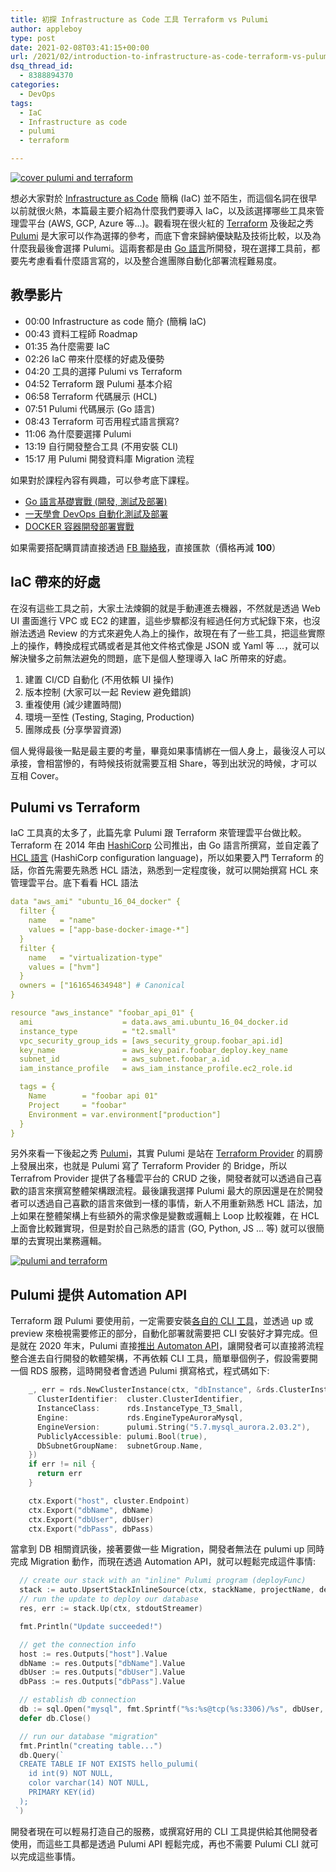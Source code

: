 ```yaml
---
title: 初探 Infrastructure as Code 工具 Terraform vs Pulumi
author: appleboy
type: post
date: 2021-02-08T03:41:15+00:00
url: /2021/02/introduction-to-infrastructure-as-code-terraform-vs-pulumi/
dsq_thread_id:
  - 8388894370
categories:
  - DevOps
tags:
  - IaC
  - Infrastructure as code
  - pulumi
  - terraform

---
```

[![cover pulumi and terraform][1]][2]

想必大家對於 [Infrastructure as Code][3] 簡稱 (IaC) 並不陌生，而這個名詞在很早以前就很火熱，本篇最主要介紹為什麼我們要導入 IaC，以及該選擇哪些工具來管理雲平台 (AWS, GCP, Azure 等...)。觀看現在很火紅的 [Terraform][4] 及後起之秀 [Pulumi][5] 是大家可以作為選擇的參考，而底下會來歸納優缺點及技術比較，以及為什麼我最後會選擇 Pulumi。這兩套都是由 [Go 語言][6]所開發，現在選擇工具前，都要先考慮看看什麼語言寫的，以及整合進團隊自動化部署流程難易度。

<!--more-->

## 教學影片

  * 00:00 Infrastructure as code 簡介 (簡稱 IaC)
  * 00:43 資料工程師 Roadmap
  * 01:35 為什麼需要 IaC
  * 02:26 IaC 帶來什麼樣的好處及優勢
  * 04:20 工具的選擇 Pulumi vs Terraform
  * 04:52 Terraform 跟 Pulumi 基本介紹
  * 06:58 Terraform 代碼展示 (HCL)
  * 07:51 Pulumi 代碼展示 (Go 語言)
  * 08:43 Terraform 可否用程式語言撰寫?
  * 11:06 為什麼要選擇 Pulumi
  * 13:19 自行開發整合工具 (不用安裝 CLI)
  * 15:17 用 Pulumi 開發資料庫 Migration 流程

如果對於課程內容有興趣，可以參考底下課程。

  * [Go 語言基礎實戰 (開發, 測試及部署)][7]
  * [一天學會 DevOps 自動化測試及部署][8]
  * [DOCKER 容器開發部署實戰][9]

如果需要搭配購買請直接透過 [FB 聯絡我][10]，直接匯款（價格再減 **100**）

## IaC 帶來的好處

在沒有這些工具之前，大家土法煉鋼的就是手動連進去機器，不然就是透過 Web UI 畫面進行 VPC 或 EC2 的建置，這些步驟都沒有經過任何方式紀錄下來，也沒辦法透過 Review 的方式來避免人為上的操作，故現在有了一些工具，把這些實際上的操作，轉換成程式碼或者是其他文件格式像是 JSON 或 Yaml 等 ...，就可以解決蠻多之前無法避免的問題，底下是個人整理導入 IaC 所帶來的好處。

  1. 建置 CI/CD 自動化 (不用依賴 UI 操作)
  2. 版本控制 (大家可以一起 Review 避免錯誤)
  3. 重複使用 (減少建置時間)
  4. 環境一至性 (Testing, Staging, Production)
  5. 團隊成長 (分享學習資源)

個人覺得最後一點是最主要的考量，畢竟如果事情綁在一個人身上，最後沒人可以承接，會相當慘的，有時候技術就需要互相 Share，等到出狀況的時候，才可以互相 Cover。

## Pulumi vs Terraform

IaC 工具真的太多了，此篇先拿 Pulumi 跟 Terraform 來管理雲平台做比較。Terraform 在 2014 年由 [HashiCorp][11] 公司推出，由 Go 語言所撰寫，並自定義了 [HCL 語言][12] (HashiCorp configuration language)，所以如果要入門 Terraform 的話，你首先需要先熟悉 HCL 語法，熟悉到一定程度後，就可以開始撰寫 HCL 來管理雲平台。底下看看 HCL 語法

```yaml
data "aws_ami" "ubuntu_16_04_docker" {
  filter {
    name   = "name"
    values = ["app-base-docker-image-*"]
  }
  filter {
    name   = "virtualization-type"
    values = ["hvm"]
  }
  owners = ["161654634948"] # Canonical
}

resource "aws_instance" "foobar_api_01" {
  ami                    = data.aws_ami.ubuntu_16_04_docker.id
  instance_type          = "t2.small"
  vpc_security_group_ids = [aws_security_group.foobar_api.id]
  key_name               = aws_key_pair.foobar_deploy.key_name
  subnet_id              = aws_subnet.foobar_a.id
  iam_instance_profile   = aws_iam_instance_profile.ec2_role.id

  tags = {
    Name        = "foobar api 01"
    Project     = "foobar"
    Environment = var.environment["production"]
  }
}
```

另外來看一下後起之秀 [Pulumi][5]，其實 Pulumi 是站在 [Terraform Provider][13] 的肩膀上發展出來，也就是 Pulumi 寫了 Terraform Provider 的 Bridge，所以 Terrafrom Provider 提供了各種雲平台的 CRUD 之後，開發者就可以透過自己喜歡的語言來撰寫整體架構跟流程。最後讓我選擇 Pulumi 最大的原因還是在於開發者可以透過自己喜歡的語言來做到一樣的事情，新人不用重新熟悉 HCL 語法，加上如果在整體架構上有些額外的需求像是變數或邏輯上 Loop 比較複雜，在 HCL 上面會比較難實現，但是對於自己熟悉的語言 (GO, Python, JS ... 等) 就可以很簡單的去實現出業務邏輯。

[![pulumi and terraform][14]][14]

## Pulumi 提供 Automation API

Terraform 跟 Pulumi 要使用前，一定需要安裝[各自的 CLI 工具][15]，並透過 up 或 preview 來檢視需要修正的部分，自動化部署就需要把 CLI 安裝好才算完成。但是就在 2020 年末，Pulumi 直接[推出 Automaton API][16]，讓開發者可以直接將流程整合進去自行開發的軟體架構，不再依賴 CLI 工具，簡單舉個例子，假設需要開一個 RDS 服務，這時開發者會透過 Pulumi 撰寫格式，程式碼如下:

```go
    _, err = rds.NewClusterInstance(ctx, "dbInstance", &rds.ClusterInstanceArgs{
      ClusterIdentifier:  cluster.ClusterIdentifier,
      InstanceClass:      rds.InstanceType_T3_Small,
      Engine:             rds.EngineTypeAuroraMysql,
      EngineVersion:      pulumi.String("5.7.mysql_aurora.2.03.2"),
      PubliclyAccessible: pulumi.Bool(true),
      DbSubnetGroupName:  subnetGroup.Name,
    })
    if err != nil {
      return err
    }

    ctx.Export("host", cluster.Endpoint)
    ctx.Export("dbName", dbName)
    ctx.Export("dbUser", dbUser)
    ctx.Export("dbPass", dbPass)

```

當拿到 DB 相關資訊後，接著要做一些 Migration，開發者無法在 pulumi up 同時完成 Migration 動作，而現在透過 Automation API，就可以輕鬆完成這件事情:

```go
  // create our stack with an "inline" Pulumi program (deployFunc)
  stack := auto.UpsertStackInlineSource(ctx, stackName, projectName, deployFunc)
  // run the update to deploy our database
  res, err := stack.Up(ctx, stdoutStreamer)

  fmt.Println("Update succeeded!")

  // get the connection info
  host := res.Outputs["host"].Value
  dbName := res.Outputs["dbName"].Value
  dbUser := res.Outputs["dbUser"].Value
  dbPass := res.Outputs["dbPass"].Value

  // establish db connection
  db := sql.Open("mysql", fmt.Sprintf("%s:%s@tcp(%s:3306)/%s", dbUser, dbPass, host, dbName))
  defer db.Close()

  // run our database "migration"
  fmt.Println("creating table...")
  db.Query(`
  CREATE TABLE IF NOT EXISTS hello_pulumi(
    id int(9) NOT NULL,
    color varchar(14) NOT NULL,
    PRIMARY KEY(id)
  );
 `)

```

開發者現在可以輕易打造自己的服務，或撰寫好用的 CLI 工具提供給其他開發者使用，而這些工具都是透過 Pulumi API 輕鬆完成，再也不需要 Pulumi CLI 就可以完成這些事情。

 [1]: https://lh3.googleusercontent.com/pw/ACtC-3fJUweEGX-VoiJgesBpEaNM-N0ozaNkTrcCvzRxPCL22RzhuZNaA1fXVi0Gy_aNIAhP0mHlUHzV89DV9cr4Lwcmd6JTZ5ISTTzOvzyuLSOxraPtYK3lMDpcR1bKXv1dwLw5oApcmFwKhijmRi12fAiNkQ=w1228-h741-no?authuser=0 "cover pulumi and terraform"
 [2]: https://lh3.googleusercontent.com/4DRj7S_2u3Tw8P-_p0FOQ_RH25eDbx_Edasx9h52-1ouo-GGL31CuiLa2EcbPyu8uEkf5GTw45_4bfzO3IFCfDwBZol7D69mX1KP3EHAOFoNT1nKyUpdpmSUyTC8Y49ej02OEteWWLU=w1920-h1080 "cover pulumi and terraform"
 [3]: https://en.wikipedia.org/wiki/Infrastructure_as_code
 [4]: https://www.terraform.io/
 [5]: https://www.pulumi.com/
 [6]: https://golang.org/
 [7]: https://www.udemy.com/course/golang-fight/?couponCode=202101
 [8]: https://www.udemy.com/course/devops-oneday/?couponCode=202101
 [9]: https://www.udemy.com/course/docker-practice/?couponCode=202101
 [10]: http://facebook.com/appleboy46
 [11]: https://www.hashicorp.com/
 [12]: https://github.com/hashicorp/hcl
 [13]: https://www.terraform.io/docs/providers/index.html
 [14]: https://lh3.googleusercontent.com/kjQQMbSXbZeWjfRgiv4mF5XyIt0uFC9Xod0wfv_L2Cg9QEYR3wkEgPbn1ZhPj45CcKbs2P5-X01QsN_MvpyCLcKOsxNo4hiesTW-C7tY8t8ZJF1ju9aeqivmf9bJHUB5yLOAbxYHlZ4=w1920-h1080 "pulumi and terraform"
 [15]: https://www.pulumi.com/docs/reference/cli/
 [16]: https://www.pulumi.com/blog/automation-api/